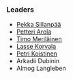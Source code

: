 ### Leaders
* [Pekka Sillanpää](mailto:pekka.sillanpaa@owasp.org)
* [Petteri Arola](mailto:petteri.arola@owasp.org)
* [Timo Meriläinen](mailto:timo@owasp.org)
* [Lasse Korvala](mailto:lasse.korvala@owasp.org)
* [Petri Koistinen](mailto:petri.koistinen@owasp.org)
* Arkadii Dubinin
* Almog Langleben
